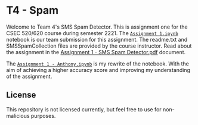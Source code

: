 # T4 - Spam

Welcome to Team 4's SMS Spam Detector.
This is assignment one for the CSEC 520/620 course during semester 2221.
The [`Assignment 1.ipynb`](Assignment%201.ipynb) notebook is our team submission for this assignment.
The readme.txt and SMSSpamCollection files are provided by the course instructor.
Read about the assignment in the [Assignment 1 - SMS Spam Detector.pdf](Assignment%201%20-%20SMS%20Spam%20Detector.pdf) document.

The [`Assignment 1 - Anthony.ipynb`](Assignment%201%20-%20Anthony.ipynb) is my rewrite of the notebook.
With the aim of achieving a higher accuracy score and improving my understanding of the assignment.

## License

This repository is not licensed currently, but feel free to use for non-malicious purposes.
